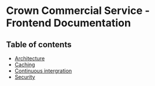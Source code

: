 # Crown Commercial Service - Frontend Documentation
## Table of contents
* [Architecture](ARCHITECTURE.md)
* [Caching](CACHING.md)
* [Continuous intergration](CONTINUOUS_INTEGRATION.md)
* [Security](SECURITY.md)
